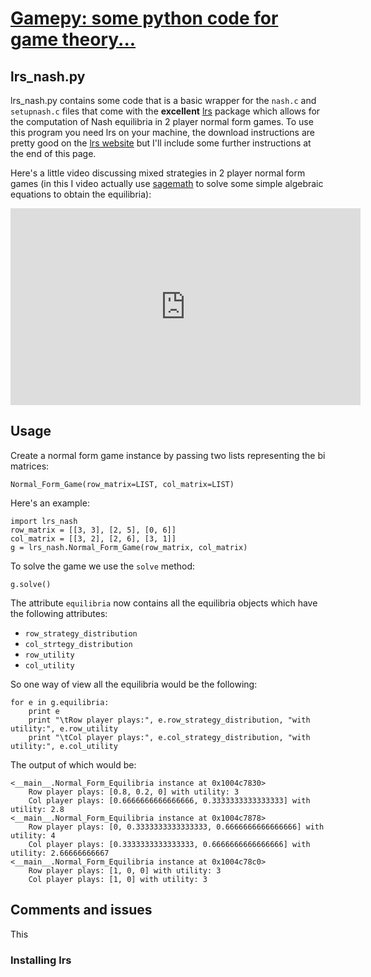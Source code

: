 # [Gamepy: some python code for game theory...](../index.html)

## lrs_nash.py

lrs_nash.py contains some code that is a basic wrapper for the `nash.c` and `setupnash.c` files that come with the **excellent** [lrs](http://cgm.cs.mcgill.ca/~avis/C/lrs.html) package which allows for the computation of Nash equilibria in 2 player normal form games. To use this program you need lrs on your machine, the download instructions are pretty good on the [lrs website](http://cgm.cs.mcgill.ca/~avis/C/lrs.html) but I'll include some further instructions at the end of this page.

Here's a little video discussing mixed strategies in 2 player normal form games (in this I video actually use [sagemath](http://sagemath.org/) to solve some simple algebraic equations to obtain the equilibria):

<iframe width="560" height="315" src="http://www.youtube.com/embed/poYucyX7-gE" frameborder="0" allowfullscreen></iframe>

## Usage

Create a normal form game instance by passing two lists representing the bi matrices:


~~~~{.python}
Normal_Form_Game(row_matrix=LIST, col_matrix=LIST)
~~~~

Here's an example:

~~~~{.python}
import lrs_nash
row_matrix = [[3, 3], [2, 5], [0, 6]]
col_matrix = [[3, 2], [2, 6], [3, 1]]
g = lrs_nash.Normal_Form_Game(row_matrix, col_matrix)
~~~~

To solve the game we use the `solve` method:

~~~~{.python}
g.solve()
~~~~

The attribute `equilibria` now contains all the equilibria objects which have the following attributes:

- `row_strategy_distribution`
- `col_strtegy_distribution`
- `row_utility`
- `col_utility`

So one way of view all the equilibria would be the following:

~~~~{.python}
for e in g.equilibria:
    print e
    print "\tRow player plays:", e.row_strategy_distribution, "with utility:", e.row_utility
    print "\tCol player plays:", e.col_strategy_distribution, "with utility:", e.col_utility
~~~~

The output of which would be:

~~~~{.python}
<__main__.Normal_Form_Equilibria instance at 0x1004c7830>
    Row player plays: [0.8, 0.2, 0] with utility: 3
    Col player plays: [0.6666666666666666, 0.3333333333333333] with utility: 2.8
<__main__.Normal_Form_Equilibria instance at 0x1004c7878>
    Row player plays: [0, 0.3333333333333333, 0.6666666666666666] with utility: 4
    Col player plays: [0.3333333333333333, 0.6666666666666666] with utility: 2.66666666667
<__main__.Normal_Form_Equilibria instance at 0x1004c78c0>
    Row player plays: [1, 0, 0] with utility: 3
    Col player plays: [1, 0] with utility: 3
~~~~

## Comments and issues

This

### Installing lrs
